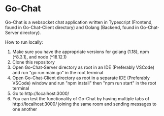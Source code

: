 # Go-Chat
Go-Chat is a websocket chat application written in Typescript (Frontend, found in Go-Chat-Client directory) and Golang (Backend, found in Go-Chat-Server directory).

How to run locally: 
1. Make sure you have the appropriate versions for golang (1.18), npm (^8.3.1), and node (^18.12.1)
2. Clone this repository
3. Open Go-Chat-Server directory as root in an IDE (Preferably VSCode) and run "go run main.go" in the root terminal
4. Open Go-Chat-Client directory as root in a separate IDE (Preferably VSCode) window and run "npm install" then "npm run start" in the root terminal
5. Go to http://localhost:3000/
6. You can test the functionality of Go-Chat by having multiple tabs of http://localhost:3000/ joining the same room and sending messages to one another
